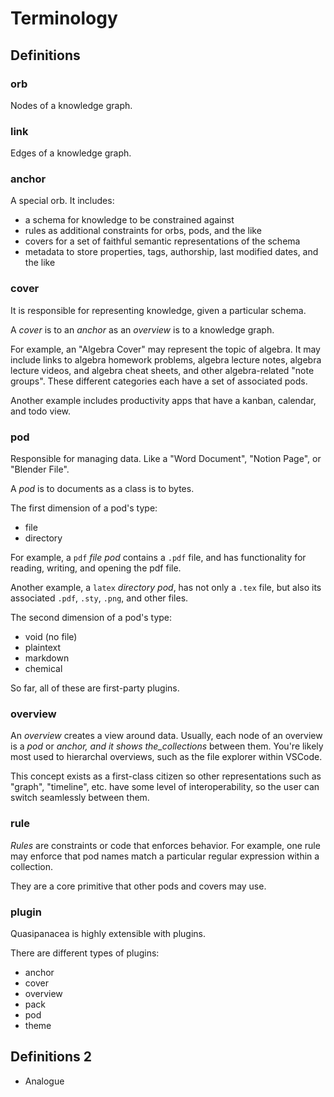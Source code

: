 # Terminology

## Definitions

### orb

Nodes of a knowledge graph.

### link

Edges of a knowledge graph.

### anchor

A special orb. It includes:

- a schema for knowledge to be constrained against
- rules as additional constraints for orbs, pods, and the like
- covers for a set of faithful semantic representations of the schema
- metadata to store properties, tags, authorship, last modified dates, and the like

### cover

It is responsible for representing knowledge, given a particular schema.

A _cover_ is to an _anchor_ as an _overview_ is to a knowledge graph.

For example, an "Algebra Cover" may represent the topic of algebra. It may include links to algebra homework problems, algebra lecture notes, algebra lecture videos, and algebra cheat sheets, and other algebra-related "note groups". These different categories each have a set of associated pods.

Another example includes productivity apps that have a kanban, calendar, and todo view.

### pod

Responsible for managing data. Like a "Word Document", "Notion Page", or "Blender File".

A _pod_ is to documents as a class is to bytes.

The first dimension of a pod's type:

- file
- directory

For example, a `pdf` _file pod_ contains a `.pdf` file, and has functionality for reading, writing, and opening the pdf file.

Another example, a `latex` _directory pod_, has not only a `.tex` file, but also its associated `.pdf`, `.sty`, `.png`, and other files.

The second dimension of a pod's type:

- void (no file)
- plaintext
- markdown
- chemical

So far, all of these are first-party plugins.

### overview

An _overview_ creates a view around data. Usually, each node of an overview is a _pod_ or _anchor, and it shows the_collections_ between them. You're likely most used to hierarchal overviews, such as the file explorer within VSCode.

This concept exists as a first-class citizen so other representations such as "graph", "timeline", etc. have some level of interoperability, so the user can switch seamlessly between them.

### rule

_Rules_ are constraints or code that enforces behavior. For example, one rule may enforce that pod names match a particular regular expression within a collection.

They are a core primitive that other pods and covers may use.

### plugin

Quasipanacea is highly extensible with plugins.

There are different types of plugins:

- anchor
- cover
- overview
- pack
- pod
- theme

## Definitions 2

- Analogue
